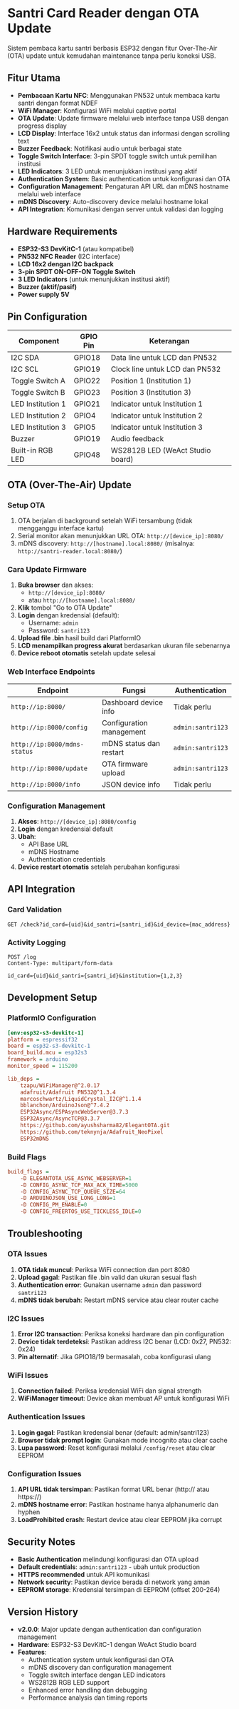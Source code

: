 # Santri Card Reader dengan OTA Update

Sistem pembaca kartu santri berbasis ESP32 dengan fitur Over-The-Air (OTA) update untuk kemudahan maintenance tanpa perlu koneksi USB.

## Fitur Utama

- **Pembacaan Kartu NFC**: Menggunakan PN532 untuk membaca kartu santri dengan format NDEF
- **WiFi Manager**: Konfigurasi WiFi melalui captive portal
- **OTA Update**: Update firmware melalui web interface tanpa USB dengan progress display
- **LCD Display**: Interface 16x2 untuk status dan informasi dengan scrolling text
- **Buzzer Feedback**: Notifikasi audio untuk berbagai state
- **Toggle Switch Interface**: 3-pin SPDT toggle switch untuk pemilihan institusi
- **LED Indicators**: 3 LED untuk menunjukkan institusi yang aktif
- **Authentication System**: Basic authentication untuk konfigurasi dan OTA
- **Configuration Management**: Pengaturan API URL dan mDNS hostname melalui web interface
- **mDNS Discovery**: Auto-discovery device melalui hostname lokal
- **API Integration**: Komunikasi dengan server untuk validasi dan logging

## Hardware Requirements

- **ESP32-S3 DevKitC-1** (atau kompatibel)
- **PN532 NFC Reader** (I2C interface)
- **LCD 16x2 dengan I2C backpack**
- **3-pin SPDT ON-OFF-ON Toggle Switch**
- **3 LED Indicators** (untuk menunjukkan institusi aktif)
- **Buzzer (aktif/pasif)**
- **Power supply 5V**

## Pin Configuration

| Component | GPIO Pin | Keterangan |
|-----------|----------|------------|
| I2C SDA | GPIO18 | Data line untuk LCD dan PN532 |
| I2C SCL | GPIO19 | Clock line untuk LCD dan PN532 |
| Toggle Switch A | GPIO22 | Position 1 (Institution 1) |
| Toggle Switch B | GPIO23 | Position 3 (Institution 3) |
| LED Institution 1 | GPIO21 | Indicator untuk Institution 1 |
| LED Institution 2 | GPIO4 | Indicator untuk Institution 2 |
| LED Institution 3 | GPIO5 | Indicator untuk Institution 3 |
| Buzzer | GPIO19 | Audio feedback |
| Built-in RGB LED | GPIO48 | WS2812B LED (WeAct Studio board) |

## OTA (Over-The-Air) Update

### Setup OTA
1. OTA berjalan di background setelah WiFi tersambung (tidak mengganggu interface kartu)
2. Serial monitor akan menunjukkan URL OTA: `http://[device_ip]:8080/`
3. mDNS discovery: `http://[hostname].local:8080/` (misalnya: `http://santri-reader.local:8080/`)

### Cara Update Firmware
1. **Buka browser** dan akses:
   - `http://[device_ip]:8080/`
   - atau `http://[hostname].local:8080/`
2. **Klik** tombol "Go to OTA Update"
3. **Login** dengan kredensial (default):
   - Username: `admin`
   - Password: `santri123`
4. **Upload file .bin** hasil build dari PlatformIO
5. **LCD menampilkan progress akurat** berdasarkan ukuran file sebenarnya
6. **Device reboot otomatis** setelah update selesai

### Web Interface Endpoints

| Endpoint | Fungsi | Authentication |
|----------|--------|----------------|
| `http://ip:8080/` | Dashboard device info | Tidak perlu |
| `http://ip:8080/config` | Configuration management | `admin:santri123` |
| `http://ip:8080/mdns-status` | mDNS status dan restart | `admin:santri123` |
| `http://ip:8080/update` | OTA firmware upload | `admin:santri123` |
| `http://ip:8080/info` | JSON device info | Tidak perlu |

### Configuration Management
1. **Akses**: `http://[device_ip]:8080/config`
2. **Login** dengan kredensial default
3. **Ubah**:
   - API Base URL
   - mDNS Hostname
   - Authentication credentials
4. **Device restart otomatis** setelah perubahan konfigurasi

## API Integration

### Card Validation
```http
GET /check?id_card={uid}&id_santri={santri_id}&id_device={mac_address}
```

### Activity Logging
```http
POST /log
Content-Type: multipart/form-data

id_card={uid}&id_santri={santri_id}&institution={1,2,3}
```

## Development Setup

### PlatformIO Configuration
```ini
[env:esp32-s3-devkitc-1]
platform = espressif32
board = esp32-s3-devkitc-1
board_build.mcu = esp32s3
framework = arduino
monitor_speed = 115200

lib_deps =
    tzapu/WiFiManager@^2.0.17
    adafruit/Adafruit PN532@^1.3.4
    marcoschwartz/LiquidCrystal_I2C@^1.1.4
    bblanchon/ArduinoJson@^7.4.2
    ESP32Async/ESPAsyncWebServer@3.7.3
    ESP32Async/AsyncTCP@3.3.7
    https://github.com/ayushsharma82/ElegantOTA.git
    https://github.com/teknynja/Adafruit_NeoPixel
    ESP32mDNS
```

### Build Flags
```ini
build_flags =
    -D ELEGANTOTA_USE_ASYNC_WEBSERVER=1
    -D CONFIG_ASYNC_TCP_MAX_ACK_TIME=5000
    -D CONFIG_ASYNC_TCP_QUEUE_SIZE=64
    -D ARDUINOJSON_USE_LONG_LONG=1
    -D CONFIG_PM_ENABLE=0
    -D CONFIG_FREERTOS_USE_TICKLESS_IDLE=0
```

## Troubleshooting

### OTA Issues
1. **OTA tidak muncul**: Periksa WiFi connection dan port 8080
2. **Upload gagal**: Pastikan file .bin valid dan ukuran sesuai flash
3. **Authentication error**: Gunakan username `admin` dan password `santri123`
4. **mDNS tidak berubah**: Restart mDNS service atau clear router cache

### I2C Issues
1. **Error I2C transaction**: Periksa koneksi hardware dan pin configuration
2. **Device tidak terdeteksi**: Pastikan address I2C benar (LCD: 0x27, PN532: 0x24)
3. **Pin alternatif**: Jika GPIO18/19 bermasalah, coba konfigurasi ulang

### WiFi Issues
1. **Connection failed**: Periksa kredensial WiFi dan signal strength
2. **WiFiManager timeout**: Device akan membuat AP untuk konfigurasi WiFi

### Authentication Issues
1. **Login gagal**: Pastikan kredensial benar (default: admin/santri123)
2. **Browser tidak prompt login**: Gunakan mode incognito atau clear cache
3. **Lupa password**: Reset konfigurasi melalui `/config/reset` atau clear EEPROM

### Configuration Issues
1. **API URL tidak tersimpan**: Pastikan format URL benar (http:// atau https://)
2. **mDNS hostname error**: Pastikan hostname hanya alphanumeric dan hyphen
3. **LoadProhibited crash**: Restart device atau clear EEPROM jika corrupt

## Security Notes

- **Basic Authentication** melindungi konfigurasi dan OTA upload
- **Default credentials**: `admin:santri123` - ubah untuk production
- **HTTPS recommended** untuk API komunikasi
- **Network security**: Pastikan device berada di network yang aman
- **EEPROM storage**: Kredensial tersimpan di EEPROM (offset 200-264)

## Version History

- **v2.0.0**: Major update dengan authentication dan configuration management
- **Hardware**: ESP32-S3 DevKitC-1 dengan WeAct Studio board
- **Features**:
  - Authentication system untuk konfigurasi dan OTA
  - mDNS discovery dan configuration management
  - Toggle switch interface dengan LED indicators
  - WS2812B RGB LED support
  - Enhanced error handling dan debugging
  - Performance analysis dan timing reports